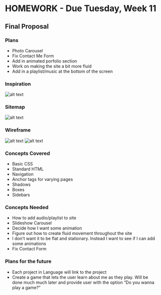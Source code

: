 # HOMEWORK - Due Tuesday, Week 11

## Final Proposal

### Plans

* Photo Carousel
* Fix Contact Me Form
* Add in animated porfolio section
* Work on making the site a bit more fluid
* Add in a playlist/music at the bottom of the screen

### Inspiration

![alt text](https://github.com/MahindraPersaud/Intro-to-Web-Development/blob/master/Homework/Week_11/img/slider.jpg "Image Carousel")

### Sitemap

![alt text](https://github.com/MahindraPersaud/Intro-to-Web-Development/blob/master/Homework/Week_4/img/sitemap.PNG "site map")

### Wireframe

![alt text](https://github.com/MahindraPersaud/Intro-to-Web-Development/blob/master/Homework/Week_4/img/wireframe1.png "Home Page")
![alt text](https://github.com/MahindraPersaud/Intro-to-Web-Development/blob/master/Homework/Week_4/img/wireframe2.png "Home Page")

### Concepts Covered

* Basic CSS
* Standard HTML
 * Navigation
 * Anchor tags for varying pages
 * Shadows
 * Boxes
 * Sidebars

### Concepts Needed

* How to add audio/playlist to site
* Slideshow Carousel
* Decide how I want some animation
* Figure out how to create fluid movement throughout the site
 * I don't want it to be flat and stationary. Instead I want to see if I can add some animations
* Fix Contact Form

### Plans for the future

* Each project in Language will link to the project
* Create a game that lets the user learn about me as they play. Will be done much much later and provide user with the option “Do you wanna play a game?”